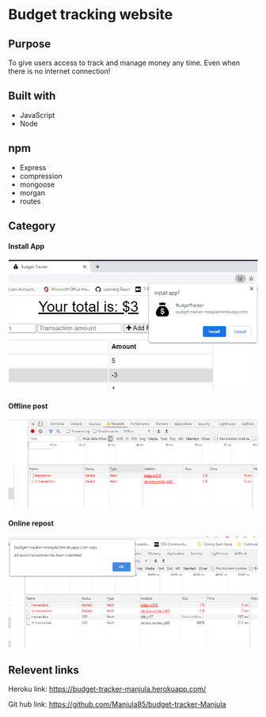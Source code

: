 # Budget tracking website

## Purpose
To give users access to track and manage money any time. Even when there is no internet connection!

## Built with
* JavaScript
* Node

## npm 
* Express
* compression
* mongoose
* morgan
* routes

## Category

#### Install App
![](/public/images/appInstall.PNG)

#### Offline post
![](/public/images/offlinePost.PNG)

#### Online repost
![](/public/images/onlineRepost.PNG)

## Relevent links
Heroku link: https://budget-tracker-manjula.herokuapp.com/

Git hub link: https://github.com/Manjula85/budget-tracker-Manjula
